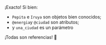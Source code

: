 ¡Exacto! Si bien:

* `Pepita` e `Iruya` son objetos bien conocidos;
* `@energia`y `@ciudad` son atributos;
* y `una_ciudad` es un parámetro

¡Todas son referencias! :exploding_head:


